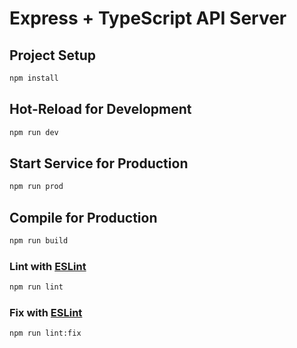 # Express + TypeScript API Server

## Project Setup

```sh
npm install
```

## Hot-Reload for Development

```sh
npm run dev
```

## Start Service for Production
```bash
npm run prod
```

## Compile for Production
```bash
npm run build
```

### Lint with [ESLint](https://eslint.org/)

```sh
npm run lint
```

### Fix with [ESLint](https://eslint.org/)

```sh
npm run lint:fix
```